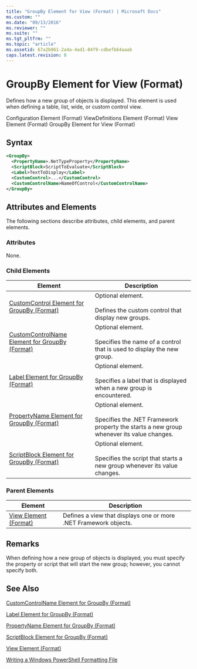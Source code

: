 ```yaml
---
title: "GroupBy Element for View (Format) | Microsoft Docs"
ms.custom: ""
ms.date: "09/13/2016"
ms.reviewer: ""
ms.suite: ""
ms.tgt_pltfrm: ""
ms.topic: "article"
ms.assetid: 67a2b061-2a4a-4ad1-84f9-cdbefb64aaab
caps.latest.revision: 8
---
```

# GroupBy Element for View (Format)

Defines how a new group of objects is displayed. This element is used when defining a table, list, wide, or custom control view.

Configuration Element (Format)
ViewDefinitions Element (Format)
View Element (Format)
GroupBy Element for View (Format)

## Syntax

```xml
<GroupBy>
  <PropertyName>.NetTypeProperty</PropertyName>
  <ScriptBlock>ScriptToEvaluate</ScriptBlock>
  <Label>TextToDisplay</Label>
  <CustomControl>...</CustomControl>
  <CustomControlName>NameOfControl</CustomControlName>
</GroupBy>
```

## Attributes and Elements

The following sections describe attributes, child elements, and parent elements.

### Attributes

None.

### Child Elements

|Element|Description|
|-------------|-----------------|
|[CustomControl Element for GroupBy (Format)](./customcontrol-element-for-groupby-format.md)|Optional element.<br /><br /> Defines the custom control that display new groups.|
|[CustomControlName Element for GroupBy (Format)](./customcontrolname-element-for-groupby-format.md)|Optional element.<br /><br /> Specifies the name of a control that is used to display the new group.|
|[Label Element for GroupBy (Format)](./label-element-for-groupby-format.md)|Optional element.<br /><br /> Specifies a label that is displayed when a new group is encountered.|
|[PropertyName Element for GroupBy (Format)](./propertyname-element-for-groupby-format.md)|Optional element.<br /><br /> Specifies the .NET Framework property the starts a new group whenever its value changes.|
|[ScriptBlock Element for GroupBy (Format)](./scriptblock-element-for-groupby-format.md)|Optional element.<br /><br /> Specifies the script that starts a new group whenever its value changes.|

### Parent Elements

|Element|Description|
|-------------|-----------------|
|[View Element (Format)](./view-element-format.md)|Defines a view that displays one or more .NET Framework objects.|

## Remarks

When defining how a new group of objects is displayed, you must specify the property or script that will start the new group; however, you cannot specify both.

## See Also

[CustomControlName Element for GroupBy (Format)](./customcontrolname-element-for-groupby-format.md)

[Label Element for GroupBy (Format)](./label-element-for-groupby-format.md)

[PropertyName Element for GroupBy (Format)](./propertyname-element-for-groupby-format.md)

[ScriptBlock Element for GroupBy (Format)](./scriptblock-element-for-groupby-format.md)

[View Element (Format)](./view-element-format.md)

[Writing a Windows PowerShell Formatting File](./writing-a-windows-powershell-formatting-file.md)
